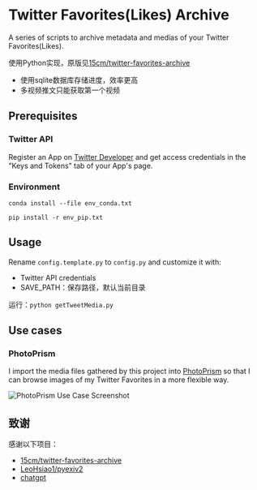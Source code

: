 # Twitter Favorites(Likes) Archive
A series of scripts to archive metadata and medias of your Twitter Favorites(Likes).

使用Python实现，原版见[15cm/twitter-favorites-archive](https://github.com/15cm/twitter-favorites-archive)

- 使用sqlite数据库存储进度，效率更高
- 多视频推文只能获取第一个视频

## Prerequisites

### Twitter API
Register an App on [Twitter Developer](https://developer.twitter.com/apps) and get
access credentials in the "Keys and Tokens" tab of your App's page.

### Environment

```shell
conda install --file env_conda.txt

pip install -r env_pip.txt
```

## Usage

Rename `config.template.py` to `config.py` and customize it with:
- Twitter API credentials
- SAVE_PATH：保存路径，默认当前目录

运行：`python getTweetMedia.py`

## Use cases
### PhotoPrism
I import the media files gathered by this project into [PhotoPrism](https://github.com/photoprism/photoprism) so that I can browse images of my Twitter Favorites in a more flexible way.

![PhotoPrism Use Case Screenshot](./assets/images/use-case-photoprism-0.png)


## 致谢

感谢以下项目：

- [15cm/twitter-favorites-archive](https://github.com/15cm/twitter-favorites-archive)
- [LeoHsiao1/pyexiv2](https://github.com/LeoHsiao1/pyexiv2)
- [chatgpt](https://chat.openai.com/chat)